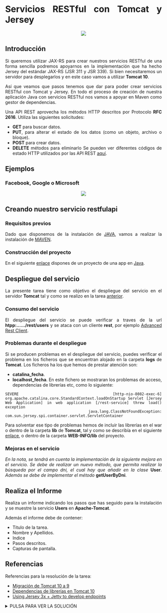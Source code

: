 <div align="justify">

# Servicios RESTful con Tomcat y Jersey

<div align="center">
  <img src="https://www.astera.com/wp-content/uploads/2020/01/rest.png"  />
</div>

## Introducción

  Si queremos utilizar JAX-RS para crear nuestros servicios RESTful de una forma sencilla podremos apoyarnos en la implementación que ha hecho Jersey del estándar JAX-RS (JSR 311 y JSR 339). Si bien necesitaremos un servidor para desplegarlos y en este caso vamos a utilizar __Tomcat 10__.

  Así que veamos que pasos tenemos que dar para poder crear servicios RESTful con Tomcat y Jersey. En todo el proceso de creación de nuestra aplicación Java con servicios RESTful nos vamos a apoyar en Maven como gestor de dependencias.

  Una API REST aprovecha los métodos HTTP descritos por Protocolo __RFC 2616__. Utiliza las siguientes solicitudes:
  - __GET__ para buscar datos.
  - __PUT__, para alterar el estado de los datos (como un objeto, archivo o bloque).
  - __POST__ para crear datos.
  - __DELETE__ métodos para eliminarlo
  Se pueden ver diferentes códigos de estado HTTP utilizados por las API REST [aquí](https://restfulapi.net/http-status-codes/).

## Ejemplos

### Facebook, Google o Microsoft

<div align="center">
  <img src="https://docs.microsoft.com/es-es/azure/active-directory-b2c/media/add-identity-provider/external-idp.png"  />
</div>

## Creando nuestro servicio restfulapi


### Requisitos previos

  Dado que disponemos de la instalación de [JAVA](../../../comun/JDK.md), vamos a realizar la instalación de [MAVEN](../../../comun/MAVEN.md).

### Construcción del proyecto

  En el siguiente [enlace](https://github.com/jpexposito/docencia/tree/master/comun/ejemplos/java/rest-service) dispones de un proyecto de una app en [Java](../../../comun/ejemplos/java).

## Despliegue del servicio

  La presente tarea tiene como objetivo el despliegue del servicio en el servidor __Tomcat__ tal y como se realizo en la tarea [anterior](despliegue-jsp-apache-tomcat.md).

### Consumo del servicio

  El despliegue del servicio se puede verificar a traves de la url __htpp:....../rest/users__ y se ataca con un cliente __rest__, por ejemplo [Advanced Rest Client](https://install.advancedrestclient.com/install).

### Problemas durante el despliegue

  Si se producen problemas en el despliegue del servicio, puedes verificar el problema en los ficheros que se encuentran alojado en la carpeta __logs__ de __Tomcat__. Los ficheros ha los que hemos de prestar atención son:
  - __catalina_fecha__.
  - __localhost_fecha__. En este fichero se mostraran los problemas de acceso, dependencias de librerías etc, como lo siguiente:

  ```console
  SEVERE [http-nio-8082-exec-6] org.apache.catalina.core.StandardContext.loadOnStartup Servlet [Jersey Web Application] in web application [/rest-service] threw load() exception
        java.lang.ClassNotFoundException: com.sun.jersey.spi.container.servlet.ServletContainer

  ```

  Para solventar ese tipo de problemas hemos de incluir las librerías en el war o dentro de la carpeta __lib__ de __Tomcat__, tal y como se describía en el siguiente [enlace](../TECNOLOGIAS.md), o dentro de la carpeta __WEB-INFO/lib__ del proyecto.

### Mejoras en el servicio

  _En la nota, se tendrá en cuenta la implementación de la siguiente mejora en el servicio. Se debe de realizar un nuevo método, que permita realizar la búsqueda por el campo dni, el cual hay que añadir en la clase_ __User__. _Además se debe de implementar el método_ __getUserByDni__.

## Realiza el Informe

  Realiza un informe indicando los pasos que has seguido para la instalación y se muestre la servicio __Users__ en __Apache-Tomcat__.

  Además el informe debe de contener:
   - Titulo de la tarea.
   - Nombre y Apellidos.
   - Indice
   - Pasos descritos.
   - Capturas de pantalla.

## Referencias

  Referencias para la resolución de la tarea:
  - [Migración de Tomcat 10 a 9](https://tomcat.apache.org/migration-10.html)
  - [Dependencias de librerías en Tomcat 10](https://qastack.mx/programming/9373081/how-to-set-up-jax-rs-application-using-annotations-only-no-web-xml)
  - [Using Jersey 3x + Jetty to develop endpoints](https://mkyong.com/java/java-lang-noclassdeffounderror-jakarta-servlet-servletinputstream/)

<details>
  <summary>PULSA PARA VER LA SOLUCIÓN</summary>

  Los problemas que se detectan en el despliegue son varios. El primero de ellos relacionado con la librería __com.sun.jersey.spi.container.servlet.ServletContainer__. Como resultaría normal, el alumno buscará las librerías que se encuentran en el fichero __pom.xml__, para desplegarlas en la carpeta __lib__ de Tomcat 10__. Esta acción no será necesaria, dado que el proyecto al estar creado con ___Maven___ generará la capeta ___WEB_INF/lib___ por defecto incluyendo las librerías.
  Otra opción que ha podido atacar, es el cambio de librerías, añadiendo por ejemplo, las siguientes:
  ```xml

<dependency>
  <groupId>com.sun.jersey</groupId>
  <artifactId>jersey-server</artifactId>
  <version>1.17.1</version>
</dependency>
<dependency>
  <groupId>com.sun.jersey</groupId>
  <artifactId>jersey-core</artifactId>
  <version>1.17.1</version>
</dependency>
<dependency>
  <groupId>com.sun.jersey</groupId>
  <artifactId>jersey-servlet</artifactId>
  <version>1.17.1</version>
</dependency>

  ```

  Problemas que el alumno debe afrontar:
    - Solventar los problemas de librerías. En este caso __Maven__ hará el trabajo por nosotros.
    - Compilar el servicio con __JAVA 15__ o superior. Esto esta motivado a que el paquete para el despliegue del servicio cambia de __Tomcat 9 a 10__, y el paquete para la construcción de servicios cambia, pasado de __javax__ a __jakarta__. Este cambio queda reflejado en el fichero __pom.xml__.

```xml
    <!--
    <dependency>
      <groupId>javax.ws.rs</groupId>
      <artifactId>javax.ws.rs-api</artifactId>
      <version>2.1.1</version>
    </dependency>
    -->

    <dependency>
      <groupId>jakarta.servlet</groupId>
      <artifactId>jakarta.servlet-api</artifactId>
      <version>5.0.0</version>
    </dependency>
```

  Además de los cambios especificados, con la nueva versión existe la posibilidad de eliminar el fichero de configuración ___WEB_INF/web.xml___, e indicarlo en el plugin de Maven, que construye el war:

```xml

      <plugin>
        <artifactId>maven-war-plugin</artifactId>
        <version>3.3.1</version>
        <configuration>
          <failOnMissingWebXml>false</failOnMissingWebXml>
        </configuration>
      </plugin>

```

  Por último sólo es necesario crear el fichero __ApplicationConfig__, que debe contener el __Path__ para el despliegue del servicio __rest__. Si prestamos atención a este fichero, veremos, que cumple la función del fichero __web.xml_

```java
@ApplicationPath("rest")
public class ApplicationConfig extends Application {
}
```

  Lo importe es que el alumno haya comprobado lo complejo que puede llegar a ser el despliegue de una solución en __Tomcat__, dado que no se tiene el control de las librerías implicadas, suponiendo un desafío para el responsable del _servidor de aplicaciones_.   
</details>


</div>
